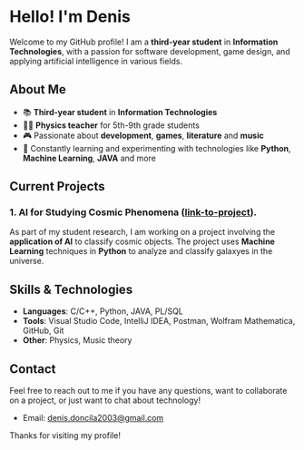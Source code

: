 # Hello! I'm Denis

Welcome to my GitHub profile! I am a **third-year student** in **Information Technologies**, with a passion for software development, game design, and applying artificial intelligence in various fields.

## About Me

- 📚 **Third-year student** in **Information Technologies**
- 🧑‍🏫 **Physics teacher** for 5th-9th grade students
- 🎮 Passionate about **development**, **games**, **literature** and **music**
- 🌱 Constantly learning and experimenting with technologies like **Python**, **Machine Learning**, **JAVA** and more

## Current Projects

### 1. AI for Studying Cosmic Phenomena ([link-to-project](https://github.com/adimadd9/GalaxyClassifier)).

As part of my student research, I am working on a project involving the **application of AI** to classify cosmic objects. The project uses **Machine Learning** techniques in **Python** to analyze and classify galaxyes in the universe.

## Skills & Technologies

- **Languages**: C/C++, Python, JAVA, PL/SQL
- **Tools**: Visual Studio Code, IntelliJ IDEA, Postman, Wolfram Mathematica, GitHub, Git
- **Other**: Physics, Music theory

## Contact

Feel free to reach out to me if you have any questions, want to collaborate on a project, or just want to chat about technology!

- Email: [denis.doncila2003@gmail.com](mailto:denis.doncila2003@gmail.com)

Thanks for visiting my profile!
